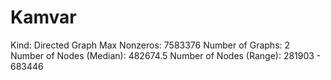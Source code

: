 # Kamvar

Kind: Directed Graph
Max Nonzeros: 7583376
Number of Graphs: 2
Number of Nodes (Median): 482674.5
Number of Nodes (Range): 281903 - 683446